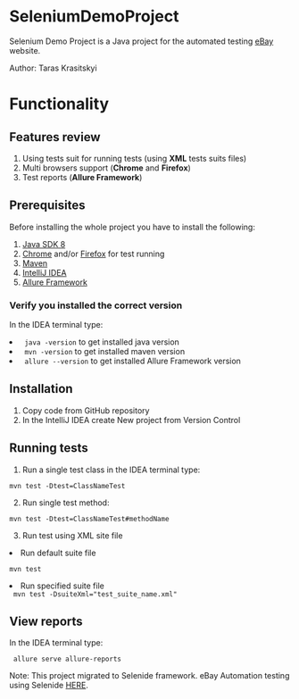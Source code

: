 # SeleniumDemoProject

Selenium Demo Project is a Java project for the automated testing [eBay](https://www.ebay.com/) website.

Author: Taras Krasitskyi

# Functionality

## Features review

1. Using tests suit for running tests (using **XML** tests suits files)
2. Multi browsers support (**Chrome** and **Firefox**)
3. Test reports (**Allure Framework**)

## Prerequisites

Before installing the whole project you have to install the following:

1. [Java SDK 8](https://www.oracle.com/java/technologies/javase/javase8u211-later-archive-downloads.html)
2. [Chrome](https://www.google.com/intl/uk_ua/chrome/) and/or [Firefox](https://www.mozilla.org/uk/firefox/new/) for
   test running
3. [Maven](https://maven.apache.org/download.cgi)
4. [IntelliJ IDEA](https://www.jetbrains.com/idea/download/#section=windows)
5. [Allure Framework](https://docs.qameta.io/allure-report/#_get_started)

### Verify you installed the correct version

In the IDEA terminal type:
<li>
<code> java -version</code> to get installed java version
</li>
<li>
<code> mvn -version</code>  to get installed maven version
</li>
<li>
<code> allure --version</code>  to get installed Allure Framework version
</li>

## Installation
1. Copy code from GitHub repository
2. In the IntelliJ IDEA create New project from Version Control

## Running tests

1. Run a single test class in the IDEA terminal type:

<code>mvn test -Dtest=ClassNameTest</code>

2. Run single test method:

<code>mvn test -Dtest=ClassNameTest#methodName</code>

3. Run test using XML site file

<li>Run default suite file

<code>mvn test</code></li>
<li>Run specified suite file</li>
<code> mvn test -DsuiteXml="test_suite_name.xml"</code>

## View reports
In the IDEA terminal type:

``` allure serve allure-reports```

Note: This project migrated to Selenide framework. eBay Automation testing using Selenide [HERE](https://github.com/Taras-Kr/eBayAutomation.git).


